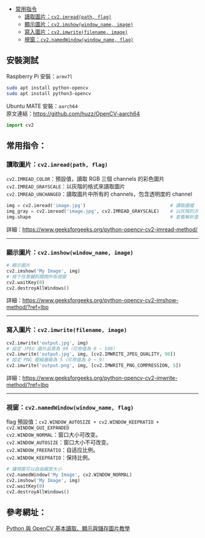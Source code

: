 * [常用指令](#常用指令：)
    * [讀取圖片：`cv2.imread(path, flag)`](#讀取圖片：cv2.imread(path,-flag))
    * [顯示圖片：`cv2.imshow(window_name, image)`](#顯示圖片：cv2.imshow(window_name,-image))
    * [寫入圖片：`cv2.imwrite(filename, image)`](#寫入圖片：cv2.imwrite(filename,-image))
    * [視窗：`cv2.namedWindow(window_name, flag)` ](#視窗：cv2.namedWindow(window_name,-flag))

## 安裝測試
Raspberry Pi 安裝：`armv7l`
```sh
sudo apt install python-opencv
sudo apt install python3-opencv
```
Ubuntu MATE 安裝：`aarch64`  
原文連結：https://github.com/huzz/OpenCV-aarch64

```python
import cv2
```

## 常用指令：
### 讀取圖片：`cv2.imread(path, flag)`
`cv2.IMREAD_COLOR`：預設值，讀取 RGB 三個 channels 的彩色圖片  
`cv2.IMREAD_GRAYSCALE`：以灰階的格式來讀取圖片  
`cv2.IMREAD_UNCHANGED`：讀取圖片中所有的 channels，包含透明度的 channel

```python
img = cv2.imread('image.jpg')                               # 讀取圖檔
img_gray = cv2.imread('image.jpg', cv2.IMREAD_GRAYSCALE)    # 以灰階的方式讀取圖檔
img.shape                                                   # 查看解析度、channel
```
詳細：https://www.geeksforgeeks.org/python-opencv-cv2-imread-method/

---
### 顯示圖片：`cv2.imshow(window_name, image)`
```python
# 顯示圖片
cv2.imshow('My Image', img)
# 按下任意鍵則關閉所有視窗
cv2.waitKey(0)
cv2.destroyAllWindows()
```
詳細：https://www.geeksforgeeks.org/python-opencv-cv2-imshow-method/?ref=lbp

---
### 寫入圖片：`cv2.imwrite(filename, image)`
```python
cv2.imwrite('output.jpg', img)
# 設定 JPEG 圖片品質為 90（可用值為 0 ~ 100）
cv2.imwrite('output.jpg', img, [cv2.IMWRITE_JPEG_QUALITY, 90])
# 設定 PNG 壓縮層級為 5（可用值為 0 ~ 9）
cv2.imwrite('output.png', img, [cv2.IMWRITE_PNG_COMPRESSION, 5])
```
詳細：https://www.geeksforgeeks.org/python-opencv-cv2-imwrite-method/?ref=lbp

---
### 視窗：`cv2.namedWindow(window_name, flag)` 
flag 預設值：`cv2.WINDOW_AUTOSIZE + cv2.WINDOW_KEEPRATIO + cv2.WINDOW_GUI_EXPANDED`   
`cv2.WINDOW_NORMAL`：窗口大小可改变。  
`cv2.WINDOW_AUTOSIZE`：窗口大小不可改变。  
`cv2.WINDOW_FREERATIO`：自适应比例。  
`cv2.WINDOW_KEEPRATIO`：保持比例。  
```python
# 讓視窗可以自由縮放大小
cv2.namedWindow('My Image', cv2.WINDOW_NORMAL)
cv2.imshow('My Image', img)
cv2.waitKey(0)
cv2.destroyAllWindows()
```

## 參考網址：
[Python 與 OpenCV 基本讀取、顯示與儲存圖片教學](https://blog.gtwang.org/programming/opencv-basic-image-read-and-write-tutorial/)